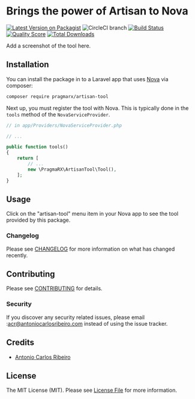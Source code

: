 
# Brings the power of Artisan to Nova

[![Latest Version on Packagist](https://img.shields.io/packagist/v/pragmarx/artisan-tool.svg?style=flat-square)](https://packagist.org/packages/pragmarx/artisan-tool)
![CircleCI branch](https://img.shields.io/circleci/project/github/pragmarx/artisan-tool/master.svg?style=flat-square)
[![Build Status](https://img.shields.io/travis/pragmarx/artisan-tool/master.svg?style=flat-square)](https://travis-ci.org/pragmarx/artisan-tool)
[![Quality Score](https://img.shields.io/scrutinizer/g/pragmarx/artisan-tool.svg?style=flat-square)](https://scrutinizer-ci.com/g/pragmarx/artisan-tool)
[![Total Downloads](https://img.shields.io/packagist/dt/pragmarx/artisan-tool.svg?style=flat-square)](https://packagist.org/packages/pragmarx/artisan-tool)

Add a screenshot of the tool here.



## Installation

You can install the package in to a Laravel app that uses [Nova](https://nova.laravel.com) via composer:

```bash
composer require pragmarx/artisan-tool
```

Next up, you must register the tool with Nova. This is typically done in the `tools` method of the `NovaServiceProvider`.

```php
// in app/Providers/NovaServiceProvider.php

// ...

public function tools()
{
    return [
        // ...
        new \PragmaRX\ArtisanTool\Tool(),
    ];
}
```

## Usage

Click on the "artisan-tool" menu item in your Nova app to see the tool provided by this package.

### Changelog

Please see [CHANGELOG](CHANGELOG.md) for more information on what has changed recently.

## Contributing

Please see [CONTRIBUTING](CONTRIBUTING.md) for details.

### Security

If you discover any security related issues, please email :acr@antoniocarlosribeiro.com instead of using the issue tracker.

## Credits

- [Antonio Carlos Ribeiro](https://github.com/antonioribeiro)

## License

The MIT License (MIT). Please see [License File](LICENSE.md) for more information.
